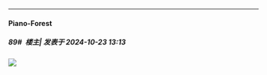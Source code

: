 ﻿
*****

####  Piano-Forest  
##### 89#         楼主| 发表于 2024-10-23 13:13

<img src="https://p.sda1.dev/19/308c6cacec5c6bdf8b63981b60a3b845/20241023_011951.jpg" referrerpolicy="no-referrer">

